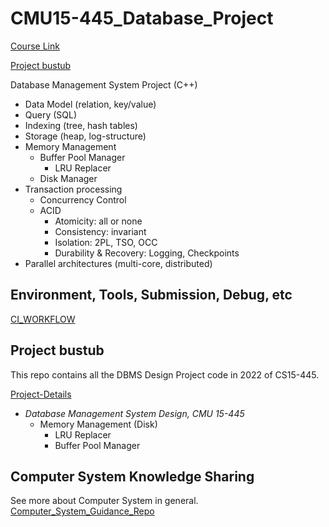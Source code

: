 # CMU15-445_Database_Project

[Course Link](https://15445.courses.cs.cmu.edu/fall2021/assignments.html)

[Project bustub](https://github.com/cmu-db/bustub)

Database Management System Project (C++)  

- Data Model (relation, key/value)
- Query (SQL)
- Indexing (tree, hash tables)
- Storage (heap, log-structure)
- Memory Management
  - Buffer Pool Manager
    - LRU Replacer
  - Disk Manager
- Transaction processing
  - Concurrency Control
  - ACID
    - Atomicity: all or none
    - Consistency: invariant
    - Isolation: 2PL, TSO, OCC
    - Durability & Recovery: Logging, Checkpoints
- Parallel architectures (multi-core, distributed)

## Environment, Tools, Submission, Debug, etc  
[CI_WORKFLOW](./CI_WORKFLOW.md)

## Project bustub
This repo contains all the DBMS Design Project code in 2022 of CS15-445.

[Project-Details](/Doc/Project.md)

- *Database Management System Design, CMU 15-445*  
  - Memory Management (Disk) 
    - LRU Replacer
    - Buffer Pool Manager

## Computer System Knowledge Sharing
See more about Computer System in general. [Computer_System_Guidance_Repo](https://github.com/PeterHUistyping/Computer_System_Guidance) 